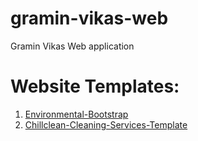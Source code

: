 # gramin-vikas-web
Gramin Vikas Web application

# Website Templates:
1. [Environmental-Bootstrap](https://techradiant.github.io/gramin-vikas-web/Templates/Ecova-Environmental-Bootstrap-Template/)
1. [Chillclean-Cleaning-Services-Template](https://techradiant.github.io/gramin-vikas-web/Templates/Chillclean-Cleaning-Services-Template/)
